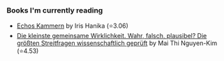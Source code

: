### Books I'm currently reading

<!-- GOODREADS-LIST:START -->
- [Echos Kammern](https://www.goodreads.com/review/show/4030886466?utm_medium=api&utm_source=rss) by Iris Hanika (⭐️3.06)
- [Die kleinste gemeinsame Wirklichkeit. Wahr, falsch, plausibel? Die größten Streitfragen wissenschaftlich geprüft](https://www.goodreads.com/review/show/4030580837?utm_medium=api&utm_source=rss) by Mai Thi Nguyen-Kim (⭐️4.53)
<!-- GOODREADS-LIST:END -->
